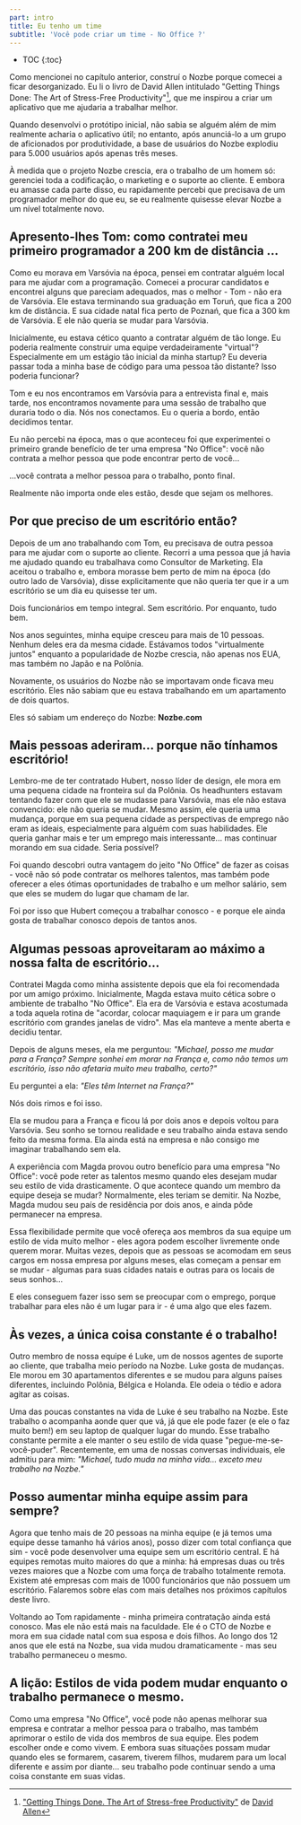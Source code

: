 ```yaml
---
part: intro
title: Eu tenho um time
subtitle: 'Você pode criar um time - No Office ?'
---
```


- TOC
  {:toc}

Como mencionei no capítulo anterior, construí o Nozbe porque comecei a ficar desorganizado. Eu li o livro de David Allen intitulado "Getting Things Done: The Art of Stress-Free Productivity"[^1], que me inspirou a criar um aplicativo que me ajudaria a trabalhar melhor.

Quando desenvolvi o protótipo inicial, não sabia se alguém além de mim realmente acharia o aplicativo útil; no entanto, após anunciá-lo a um grupo de aficionados por produtividade, a base de usuários do Nozbe explodiu para 5.000 usuários após apenas três meses.

À medida que o projeto Nozbe crescia, era o trabalho de um homem só: gerenciei toda a codificação, o marketing e o suporte ao cliente. E embora eu amasse cada parte disso, eu rapidamente percebi que precisava de um programador melhor do que eu, se eu realmente quisesse elevar Nozbe a um nível totalmente novo.

## Apresento-lhes Tom: como contratei meu primeiro programador a 200 km de distância ...

Como eu morava em Varsóvia na época, pensei em contratar alguém local para me ajudar com a programação. Comecei a procurar candidatos e encontrei alguns que pareciam adequados, mas o melhor - Tom - não era de Varsóvia. Ele estava terminando sua graduação em Toruń, que fica a 200 km de distância. E sua cidade natal fica perto de Poznań, que fica a 300 km de Varsóvia. E ele não queria se mudar para Varsóvia.

Inicialmente, eu estava cético quanto a contratar alguém de tão longe. Eu poderia realmente construir uma equipe verdadeiramente "virtual"? Especialmente em um estágio tão inicial da minha startup? Eu deveria passar toda a minha base de código para uma pessoa tão distante? Isso poderia funcionar?

Tom e eu nos encontramos em Varsóvia para a entrevista final e, mais tarde, nos encontramos novamente para uma sessão de trabalho que duraria todo o dia. Nós nos conectamos. Eu o queria a bordo, então decidimos tentar.

Eu não percebi na época, mas o que aconteceu foi que experimentei o primeiro grande benefício de ter uma empresa "No Office": você não contrata a melhor pessoa que pode encontrar perto de você...

...você contrata a melhor pessoa para o trabalho, ponto final.

Realmente não importa onde eles estão, desde que sejam os melhores.

## Por que preciso de um escritório então?

Depois de um ano trabalhando com Tom, eu precisava de outra pessoa para me ajudar com o suporte ao cliente. Recorri a uma pessoa que já havia me ajudado quando eu trabalhava como Consultor de Marketing. Ela aceitou o trabalho e, embora morasse bem perto de mim na época (do outro lado de Varsóvia), disse explicitamente que não queria ter que ir a um escritório se um dia eu quisesse ter um.

Dois funcionários em tempo integral. Sem escritório. Por enquanto, tudo bem.

Nos anos seguintes, minha equipe cresceu para mais de 10 pessoas. Nenhum deles era da mesma cidade. Estávamos todos "virtualmente juntos" enquanto a popularidade de Nozbe crescia, não apenas nos EUA, mas também no Japão e na Polônia.

Novamente, os usuários do Nozbe não se importavam onde ficava meu escritório. Eles não sabiam que eu estava trabalhando em um apartamento de dois quartos.

Eles só sabiam um endereço do Nozbe: **Nozbe.com**

## Mais pessoas aderiram… porque não tínhamos escritório!

Lembro-me de ter contratado Hubert, nosso líder de design, ele mora em uma pequena cidade na fronteira sul da Polônia. Os headhunters estavam tentando fazer com que ele se mudasse para Varsóvia, mas ele não estava convencido: ele não queria se mudar. Mesmo assim, ele queria uma mudança, porque em sua pequena cidade as perspectivas de emprego não eram as ideais, especialmente para alguém com suas habilidades. Ele queria ganhar mais e ter um emprego mais interessante... mas continuar morando em sua cidade. Seria possível?

Foi quando descobri outra vantagem do jeito "No Office" de fazer as coisas - você não só pode contratar os melhores talentos, mas também pode oferecer a eles ótimas oportunidades de trabalho e um melhor salário, sem que eles se mudem do lugar que chamam de lar.

Foi por isso que Hubert começou a trabalhar conosco - e porque ele ainda gosta de trabalhar conosco depois de tantos anos.

## Algumas pessoas aproveitaram ao máximo a nossa falta de escritório...

Contratei Magda como minha assistente depois que ela foi recomendada por um amigo próximo. Inicialmente, Magda estava muito cética sobre o ambiente de trabalho "No Office". Ela era de Varsóvia e estava acostumada a toda aquela rotina de "acordar, colocar maquiagem e ir para um grande escritório com grandes janelas de vidro". Mas ela manteve a mente aberta e decidiu tentar.

Depois de alguns meses, ela me perguntou: _"Michael, posso me mudar para a França? Sempre sonhei em morar na França e, como não temos um escritório, isso não afetaria muito meu trabalho, certo?"_

Eu perguntei a ela: _"Eles têm Internet na França?"_

Nós dois rimos e foi isso.

Ela se mudou para a França e ficou lá por dois anos e depois voltou para Varsóvia. Seu sonho se tornou realidade e seu trabalho ainda estava sendo feito da mesma forma. Ela ainda está na empresa e não consigo me imaginar trabalhando sem ela.

A experiência com Magda provou outro benefício para uma empresa "No Office": você pode reter as talentos mesmo quando eles desejam mudar seu estilo de vida drasticamente. O que acontece quando um membro da equipe deseja se mudar? Normalmente, eles teriam se demitir. Na Nozbe, Magda mudou seu país de residência por dois anos, e ainda pôde permanecer na empresa.

Essa flexibilidade permite que você ofereça aos membros da sua equipe um estilo de vida muito melhor - eles agora podem escolher livremente onde querem morar. Muitas vezes, depois que as pessoas se acomodam em seus cargos em nossa empresa por alguns meses, elas começam a pensar em se mudar - algumas para suas cidades natais e outras para os locais de seus sonhos...

E eles conseguem fazer isso sem se preocupar com o emprego, porque trabalhar para eles não é um lugar para ir - é uma algo que eles fazem.

## Às vezes, a única coisa constante é o trabalho!

Outro membro de nossa equipe é Luke, um de nossos agentes de suporte ao cliente, que trabalha meio período na Nozbe. Luke gosta de mudanças. Ele morou em 30 apartamentos diferentes e se mudou para alguns países diferentes, incluindo Polônia, Bélgica e Holanda. Ele odeia o tédio e adora agitar as coisas.

Uma das poucas constantes na vida de Luke é seu trabalho na Nozbe. Este trabalho o acompanha aonde quer que vá, já que ele pode fazer (e ele o faz muito bem!) em seu laptop de qualquer lugar do mundo. Esse trabalho constante permite a ele manter o seu estilo de vida quase "pegue-me-se-você-puder". Recentemente, em uma de nossas conversas individuais, ele admitiu para mim: _"Michael, tudo muda na minha vida... exceto meu trabalho na Nozbe."_

## Posso aumentar minha equipe assim para sempre?

Agora que tenho mais de 20 pessoas na minha equipe (e já temos uma equipe desse tamanho há vários anos), posso dizer com total confiança que sim - você pode desenvolver uma equipe sem um escritório central. E há equipes remotas muito maiores do que a minha: há empresas duas ou três vezes maiores que a Nozbe com uma força de trabalho totalmente remota. Existem até empresas com mais de 1000 funcionários que não possuem um escritório. Falaremos sobre elas com mais detalhes nos próximos capítulos deste livro.

Voltando ao Tom rapidamente - minha primeira contratação ainda está conosco. Mas ele não está mais na faculdade. Ele é o CTO de Nozbe e mora em sua cidade natal com sua esposa e dois filhos. Ao longo dos 12 anos que ele está na Nozbe, sua vida mudou dramaticamente - mas seu trabalho permaneceu o mesmo.

## A lição: Estilos de vida podem mudar enquanto o trabalho permanece o mesmo.

Como uma empresa "No Office", você pode não apenas melhorar sua empresa e contratar a melhor pessoa para o trabalho, mas também aprimorar o estilo de vida dos membros de sua equipe. Eles podem escolher onde e como vivem. E embora suas situações possam mudar quando eles se formarem, casarem, tiverem filhos, mudarem para um local diferente e assim por diante... seu trabalho pode continuar sendo a uma coisa constante em suas vidas.

[^1]: ["Getting Things Done. The Art of Stress-free Productivity"](https://gettingthingsdone.com) de [David Allen](https://sliwinski.com/david-allen-on-getting-things-done-in-2011-in/)
